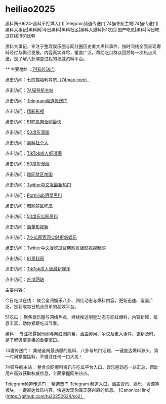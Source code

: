 # heiliao2025
黑料网-0624-黑料不打烊入口|Telegram频道传送门|74猫导航主站|74猫传送门|黑料大事记|黑料网|今日黑料|黑料社区|黑料大爆料|51吃瓜|国产吃瓜|黑料|今日吃瓜在线|881比鸭

黑料大事记，专注于整理娱乐圈与网红圈历史重大黑料事件，按时间线全面呈现爆料经过与舆论发展。内容真实详尽，覆盖广泛，帮助吃瓜群众回顾每一次热点风波，是了解八卦演变过程的权威资料平台。

** 主要地址：<a href="https://74mao.com/">74猫传送门</a>

点击访问：七四猫福利导航<a href="https://74mao.com/">（74mao.com）</a>

点击访问：<a href="https://74mao.com/">74猫导航主站</a>

点击访问：<a href="https://74mao.com/">Telegram频道传送门</a>

点击访问：<a href="https://hj-216.pages.dev/">精彩影视</a>

点击访问：<a href="https://hj-218.pages.dev/">51吃瓜网全网最快</a>

点击访问：<a href="https://hj-219.pages.dev/">50度灰漫画</a>

点击访问：<a href="https://hj-224.pages.dev/">黑料社个人</a>

点击访问：<a href="https://cg8-12.pages.dev/">TikTok成人版漫画</a>

点击访问：<a href="https://hj-143.pages.dev/">50度灰漫画</a>

点击访问：<a href="https://hj-145.pages.dev/">暗网禁区加国</a>

点击访问：<a href="https://hj-149.pages.dev/">Twitter中文版最新热门</a>

点击访问：<a href="https://chiguaqunzhongde.pages.dev/">PornHub明星黑料</a>

点击访问：<a href="https://hj-156.pages.dev/">暗网禁区吃瓜</a>

点击访问：<a href="https://hj-161.pages.dev/">50度灰瓜网黑料</a>

点击访问：<a href="https://hj-162.pages.dev/">海量影视新</a>

点击访问：<a href="https://chiguaqunzhongde.pages.dev/">7吃瓜网官网实时更新娱乐</a>

点击访问：<a href="https://hj-170.pages.dev/">Twitter中文版吃瓜官网网页版影视视频网</a>

点击访问：<a href="https://hls-15.pages.dev/">91黑料网</a>

点击访问：<a href="https://hls-17.pages.dev/">TikTok成人版最新娱乐</a>

点击访问：<a href="https://91chiguazhongxin.pages.dev/">吃瓜网站</a>

主要内容：

今日吃瓜在线：
聚合全网娱乐八卦、网红动态与爆料内容，更新迅速、覆盖广泛，是获取每日热点资讯的高效平台。

51吃瓜：
聚焦娱乐圈与网络热点，持续推送明星动态与网红爆料，内容新颖，信息丰富，助你紧跟吃瓜节奏。

黑料：
专注揭露娱乐圈与网红圈内幕，涵盖绯闻、争议及重大事件，更新及时，是了解舆情真相的重要窗口。

74猫传送门：
集结全网最劲爆的黑料、八卦与热门话题，一键直达爆料源头，第一时间掌握猛料，不错过任何一口大瓜！

74猫导航主站：
整合全网爆料资讯与吃瓜平台入口，娱乐圈动态一站汇总，帮助用户高效获取权威信息，全面掌握网络热点。

Telegram频道传送门：
精选热门 Telegram 频道入口，涵盖资讯、娱乐、资源等板块，一键直达优质内容，快速发现你真正感兴趣的信息。
[Canonical link](https://github.com/tu20250624/so2）
